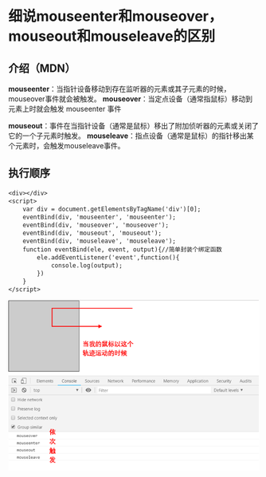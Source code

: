 # 细说mouseenter和mouseover，mouseout和mouseleave的区别
## 介绍（MDN）
**mouseenter**：当指针设备移动到存在监听器的元素或其子元素的时候，mouseover事件就会被触发。
**mouseover**：当定点设备（通常指鼠标）移动到元素上时就会触发 mouseenter 事件

**mouseout**：事件在当指针设备（通常是鼠标）移出了附加侦听器的元素或关闭了它的一个子元素时触发。
**mouseleave**：指点设备（通常是鼠标）的指针移出某个元素时，会触发mouseleave事件。
## 执行顺序
```
<div></div>
<script>
    var div = document.getElementsByTagName('div')[0];
    eventBind(div, 'mouseenter', 'mouseenter');
    eventBind(div, 'mouseover', 'mouseover');
    eventBind(div, 'mouseout', 'mouseout');
    eventBind(div, 'mouseleave', 'mouseleave');
    function eventBind(ele, event, output){//简单封装个绑定函数
        ele.addEventListener('event',function(){
            console.log(output);
        })
    }
</script>
```
![Alt text](../../picture/mouseEvent_1.png)